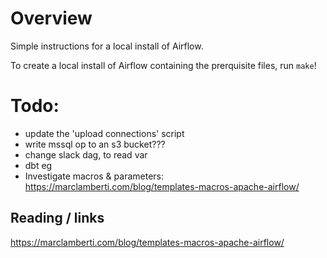 # Overview

Simple instructions for a local install of Airflow.

To create a local install of Airflow containing the prerquisite files, run `make`!

# Todo:

* update the 'upload connections' script
* write mssql op to an s3 bucket???
* change slack dag, to read var
* dbt eg
* Investigate macros & parameters: https://marclamberti.com/blog/templates-macros-apache-airflow/
## Reading / links

https://marclamberti.com/blog/templates-macros-apache-airflow/
